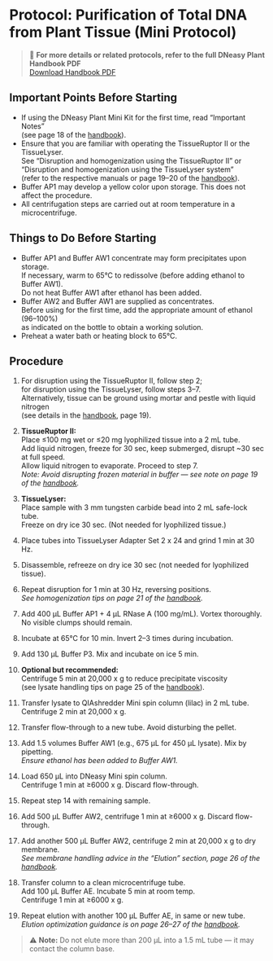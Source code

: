 # Protocol: Purification of Total DNA from Plant Tissue (Mini Protocol)

> 📄 **For more details or related protocols, refer to the full DNeasy Plant Handbook PDF**  
> [Download Handbook PDF](./DNeasy_plant_handbook.pdf)

## Important Points Before Starting

- If using the DNeasy Plant Mini Kit for the first time, read “Important Notes”  
  (see page 18 of the [handbook](./DNeasy_plant_handbook.pdf)).
- Ensure that you are familiar with operating the TissueRuptor II or the TissueLyser.  
  See “Disruption and homogenization using the TissueRuptor II” or  
  “Disruption and homogenization using the TissueLyser system”  
  (refer to the respective manuals or page 19–20 of the [handbook](./DNeasy_plant_handbook.pdf)).
- Buffer AP1 may develop a yellow color upon storage. This does not affect the procedure.
- All centrifugation steps are carried out at room temperature in a microcentrifuge.

## Things to Do Before Starting

- Buffer AP1 and Buffer AW1 concentrate may form precipitates upon storage.  
  If necessary, warm to 65°C to redissolve (before adding ethanol to Buffer AW1).  
  Do not heat Buffer AW1 after ethanol has been added.
- Buffer AW2 and Buffer AW1 are supplied as concentrates.  
  Before using for the first time, add the appropriate amount of ethanol (96–100%)  
  as indicated on the bottle to obtain a working solution.
- Preheat a water bath or heating block to 65°C.

## Procedure

1. For disruption using the TissueRuptor II, follow step 2;  
   for disruption using the TissueLyser, follow steps 3–7.  
   Alternatively, tissue can be ground using mortar and pestle with liquid nitrogen  
   (see details in the [handbook](./DNeasy_plant_handbook.pdf), page 19).

2. **TissueRuptor II:**  
   Place ≤100 mg wet or ≤20 mg lyophilized tissue into a 2 mL tube.  
   Add liquid nitrogen, freeze for 30 sec, keep submerged, disrupt ~30 sec at full speed.  
   Allow liquid nitrogen to evaporate. Proceed to step 7.  
   _Note: Avoid disrupting frozen material in buffer — see note on page 19 of the [handbook](./DNeasy_plant_handbook.pdf)._

3. **TissueLyser:**  
   Place sample with 3 mm tungsten carbide bead into 2 mL safe-lock tube.  
   Freeze on dry ice 30 sec. (Not needed for lyophilized tissue.)

4. Place tubes into TissueLyser Adapter Set 2 x 24 and grind 1 min at 30 Hz.

5. Disassemble, refreeze on dry ice 30 sec (not needed for lyophilized tissue).

6. Repeat disruption for 1 min at 30 Hz, reversing positions.  
   _See homogenization tips on page 21 of the [handbook](./DNeasy_plant_handbook.pdf)._

7. Add 400 µL Buffer AP1 + 4 µL RNase A (100 mg/mL). Vortex thoroughly.  
   No visible clumps should remain.

8. Incubate at 65°C for 10 min. Invert 2–3 times during incubation.

9. Add 130 µL Buffer P3. Mix and incubate on ice 5 min.

10. **Optional but recommended:**  
    Centrifuge 5 min at 20,000 x g to reduce precipitate viscosity  
    (see lysate handling tips on page 25 of the [handbook](./DNeasy_plant_handbook.pdf)).

11. Transfer lysate to QIAshredder Mini spin column (lilac) in 2 mL tube.  
    Centrifuge 2 min at 20,000 x g.

12. Transfer flow-through to a new tube. Avoid disturbing the pellet.

13. Add 1.5 volumes Buffer AW1 (e.g., 675 µL for 450 µL lysate). Mix by pipetting.  
    _Ensure ethanol has been added to Buffer AW1._

14. Load 650 µL into DNeasy Mini spin column.  
    Centrifuge 1 min at ≥6000 x g. Discard flow-through.

15. Repeat step 14 with remaining sample.

16. Add 500 µL Buffer AW2, centrifuge 1 min at ≥6000 x g. Discard flow-through.

17. Add another 500 µL Buffer AW2, centrifuge 2 min at 20,000 x g to dry membrane.  
    _See membrane handling advice in the “Elution” section, page 26 of the [handbook](./DNeasy_plant_handbook.pdf)._

18. Transfer column to a clean microcentrifuge tube.  
    Add 100 µL Buffer AE. Incubate 5 min at room temp.  
    Centrifuge 1 min at ≥6000 x g.

19. Repeat elution with another 100 µL Buffer AE, in same or new tube.  
    _Elution optimization guidance is on page 26–27 of the [handbook](./DNeasy_plant_handbook.pdf)._

> ⚠️ **Note:** Do not elute more than 200 µL into a 1.5 mL tube — it may contact the column base.